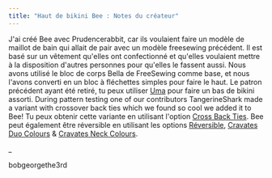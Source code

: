 ```yaml
---
title: "Haut de bikini Bee : Notes du créateur"
---
```


J'ai créé Bee avec Prudencerabbit, car ils voulaient faire un modèle de maillot de bain qui allait de pair avec un modèle freesewing précédent. Il est basé sur un vêtement qu'elles ont confectionné et qu'elles voulaient mettre à la disposition d'autres personnes pour qu'elles le fassent aussi. Nous avons utilisé le bloc de corps Bella de FreeSewing comme base, et nous l'avons converti en un bloc à fléchettes simples pour faire le haut. Le patron précédent ayant été retiré, tu peux utiliser [Uma](docs/designs/uma) pour faire un bas de bikini assorti. During pattern testing one of our contributors TangerineShark made a variant with crossover back ties which we found so cool we added it to Bee! Tu peux obtenir cette variante en utilisant l'option [Cross Back Ties](/docs/designs/bee/options/crossbackties/). Bee peut également être réversible en utilisant les options [Réversible](/docs/designs/bee/options/reversible), [Cravates Duo Colours](/docs/designs/bee/options/duocolorties) & [Cravates Neck Colours](/docs/designs/bee/options/necktiecolours).

_

bobgeorgethe3rd
